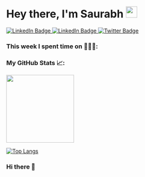 <h1>Hey there, I'm Saurabh <img src="https://media.giphy.com/media/hvRJCLFzcasrR4ia7z/giphy.gif" width="30px"/></h1>
<div id="badges">
  <a href="https://www.linkedin.com/in/saurabhpatil-dev/">
  <img src="https://img.shields.io/badge/LinkedIn-blue?style=for-the-badge&logo=linkedin&logoColor=white" alt="LinkedIn Badge"/>
  </a>
  <a href="https://learnweb3.io/profiles/SaurabhPatil">
  <img src="https://img.shields.io/badge/LearnWeb3DAO-purple?style=for-the-badge" alt="LinkedIn Badge"/>
  </a>
  <a href="https://twitter.com/saurabh17999">
  <img src="https://img.shields.io/badge/Twitter-blue?style=for-the-badge&logo=twitter&logoColor=white" alt="Twitter Badge"/>
  </a>
</div>
<!--
<div>
  <img src="https://komarev.com/ghpvc/?username=saurabhpatil-dev&style=flat-square&color=blue" alt="View Counter"/>
</div>
-->

### This week I spent time on 🧑🏻‍💻:
<!--START_SECTION:waka-->
<!--END_SECTION:waka-->


### My GitHub Stats 📈:
<div>
<img height="180em" src="https://github-readme-stats.vercel.app/api?username=Saurabhpatil-dev&show_icons=true&hide_border=true&&count_private=true&include_all_commits=true" /> 
  
[![Top Langs](https://github-readme-stats.vercel.app/api/top-langs/?username=Saurabhpatil-dev)](https://github.com/anuraghazra/github-readme-stats)
</div>




### Hi there 👋

<!--
<p align="center"><img src="https://pbs.twimg.com/profile_images/1468922298262425600/8YPNr2c1_400x400.jpg" width="250"/></p>

**Saurabhpatil-dev/Saurabhpatil-dev** is a ✨ _special_ ✨ repository because its `README.md` (this file) appears on your GitHub profile.

Here are some ideas to get you started:

- 🔭 I’m currently working on ...
- 🌱 I’m currently learning ...
- 👯 I’m looking to collaborate on ...
- 🤔 I’m looking for help with ...
- 💬 Ask me about ...
- 📫 How to reach me: ...
- 😄 Pronouns: ...
- ⚡ Fun fact: ...
-->
